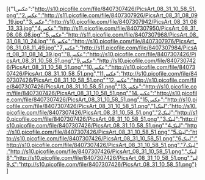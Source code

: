 [{"عکس1":"http://s10.picofile.com/file/8407307426/PicsArt_08_31_10_58_51.png","عکس2":"http://s11.picofile.com/file/8407307926/PicsArt_08_31_08_09_19.jpg","عکس3":"http://s10.picofile.com/file/8407307942/PicsArt_08_31_08_13_33.jpg","عکس4":"http://s11.picofile.com/file/8407307950/PicsArt_08_31_08_08_08.jpg","عکس5":"http://s11.picofile.com/file/8407307968/PicsArt_08_31_08_10_24.jpg","عکس6":"http://s10.picofile.com/file/8407307976/PicsArt_08_31_08_11_49.jpg","عکس7":"http://s11.picofile.com/file/8407307984/PicsArt_08_31_08_14_39.jpg","عکس8":"http://s10.picofile.com/file/8407307426/PicsArt_08_31_10_58_51.png","عکس9":"http://s10.picofile.com/file/8407307426/PicsArt_08_31_10_58_51.png","عکس10":"http://s10.picofile.com/file/8407307426/PicsArt_08_31_10_58_51.png","عکس11":"http://s10.picofile.com/file/8407307426/PicsArt_08_31_10_58_51.png","عکس12":"http://s10.picofile.com/file/8407307426/PicsArt_08_31_10_58_51.png","عکس13":"http://s10.picofile.com/file/8407307426/PicsArt_08_31_10_58_51.png","عکس14":"http://s10.picofile.com/file/8407307426/PicsArt_08_31_10_58_51.png","عکس15":"http://s10.picofile.com/file/8407307426/PicsArt_08_31_10_58_51.png","لینک1":"http://s10.picofile.com/file/8407307426/PicsArt_08_31_10_58_51.png","لینک2":"http://s10.picofile.com/file/8407307426/PicsArt_08_31_10_58_51.png","لینک3":"http://s10.picofile.com/file/8407307426/PicsArt_08_31_10_58_51.png","لینک4":"http://s10.picofile.com/file/8407307426/PicsArt_08_31_10_58_51.png","لینک5":"http://s10.picofile.com/file/8407307426/PicsArt_08_31_10_58_51.png","لینک6":"http://s10.picofile.com/file/8407307426/PicsArt_08_31_10_58_51.png","لینک7":"http://s10.picofile.com/file/8407307426/PicsArt_08_31_10_58_51.png","لینک8":"http://s10.picofile.com/file/8407307426/PicsArt_08_31_10_58_51.png","لینک9":"http://s10.picofile.com/file/8407307426/PicsArt_08_31_10_58_51.png"}]
